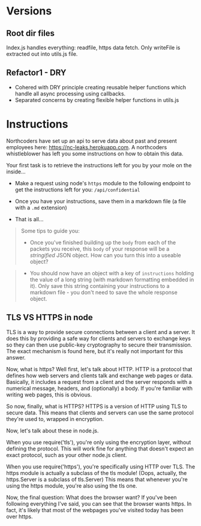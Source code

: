 # Versions
## Root dir files
Index.js handles everything: readfile, https data fetch. Only writeFile is extracted out into utils.js file.

## Refactor1 - DRY
 - Cohered with DRY principle creating reusable helper functions which handle all async processing using callbacks.
 - Separated concerns by creating flexible helper functions in utils.js

# Instructions

Northcoders have set up an api to serve data about past and present employees here: https://nc-leaks.herokuapp.com. A northcoders whistleblower has left you some instructions on how to obtain this data.

Your first task is to retrieve the instructions left for you by your mole on the inside...

- Make a request using node's `https` module to the following endpoint to get the instructions left for you: `/api/confidential`

- Once you have your instructions, save them in a markdown file (a file with a `.md` extension)

- That is all...

> Some tips to guide you:
>
> - Once you've finished building up the `body` from each of the packets you receive, this `body` of your response will be a _stringified_ JSON object. How can you turn this into a useable object?

> - You should now have an object with a key of `instructions` holding the value of a long string (with markdown formatting embedded in it). Only save this string containing your instructions to a markdown file - you don't need to save the whole response object.



## TLS VS HTTPS in node


TLS is a way to provide secure connections between a client and a server. It does this by providing a safe way for clients and servers to exchange keys so they can then use public-key cryptography to secure their transmission. The exact mechanism is found here, but it's really not important for this answer.

Now, what is https? Well first, let's talk about HTTP. HTTP is a protocol that defines how web servers and clients talk and exchange web pages or data. Basically, it includes a request from a client and the server responds with a numerical message, headers, and (optionally) a body. If you're familiar with writing web pages, this is obvious.

So now, finally, what is HTTPS? HTTPS is a version of HTTP using TLS to secure data. This means that clients and servers can use the same protocol they're used to, wrapped in encryption.

Now, let's talk about these in node.js.

When you use require('tls'), you're only using the encryption layer, without defining the protocol. This will work fine for anything that doesn't expect an exact protocol, such as your other node.js client.

When you use require('https'), you're specifically using HTTP over TLS. The https module is actually a subclass of the tls module! (Oops, actually, the https.Server is a subclass of tls.Server) This means that whenever you're using the https module, you're also using the tls one.

Now, the final question: What does the browser want? If you've been following everything I've said, you can see that the browser wants https. In fact, it's likely that most of the webpages you've visited today has been over https.